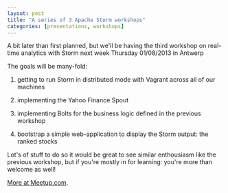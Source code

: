 ```yaml
---
layout: post
title: "A series of 3 Apache Storm workshops"
categories: [presentations, workshops]
---
```


A bit later than first planned, but we'll be having the third workshop on real-time analytics with Storm next week Thursday 01/08/2013 in Antwerp

The goals will be many-fold:

1) getting to run Storm in distributed mode with Vagrant across all of our machines

2) implementing the Yahoo Finance Spout

3) implementing Bolts for the business logic defined in the previous workshop

4) bootstrap a simple web-application to display the Storm output: the ranked stocks

Lot's of stuff to do so it would be great to see similar enthousiasm like the previous workshop, but if you're mostly in for learning: you're more than welcome as well!

[More at Meetup.com](https://www.meetup.com/bigdatabe/events/131008082/).